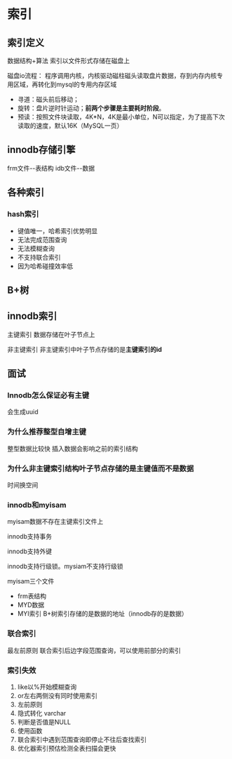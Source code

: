 # 索引

## 索引定义

数据结构+算法
索引以文件形式存储在磁盘上

磁盘io流程：
程序调用内核，内核驱动磁柱磁头读取盘片数据，存到内存内核专用区域，再转化到mysql的专用内存区域
* 寻道：磁头前后移动；
* 旋转：盘片逆时针运动；**前两个步骤是主要耗时阶段**。
* 预读：按照文件块读取，4K*N，4K是最小单位，N可以指定，为了提高下次读取的速度，默认16K（MySQL一页）

## innodb存储引擎

frm文件--表结构
idb文件--数据

## 各种索引
### hash索引
* 键值唯一，哈希索引优势明显
* 无法完成范围查询
* 无法模糊查询
* 不支持联合索引
* 因为哈希碰撞效率低

## B+树


## innodb索引
主键索引
数据存储在叶子节点上

非主键索引
非主键索引中叶子节点存储的是**主键索引的id**


## 面试
### Innodb怎么保证必有主键
会生成uuid
### 为什么推荐整型自增主键 
整型数据比较快
插入数据会影响之前的索引结构
### 为什么非主键索引结构叶子节点存储的是主键值而不是数据
时间换空间
### innodb和myisam

myisam数据不存在主键索引文件上

innodb支持事务

innodb支持外键

innodb支持行级锁。mysiam不支持行级锁







myisam三个文件
* frm表结构
* MYD数据
* MYI索引
B+树索引存储的是数据的地址（innodb存的是数据）

### 联合索引
最左前原则
联合索引后边字段范围查询，可以使用前部分的索引



### 索引失效

1. like以%开始模糊查询
2. or左右两侧没有同时使用索引
3. 左前原则
4. 隐式转化 varchar
5. 判断是否值是NULL
6. 使用函数
7. 联合索引中遇到范围查询即停止不往后查找索引
8. 优化器索引预估检测全表扫描会更快